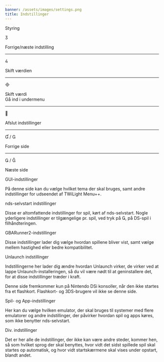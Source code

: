 ```yaml
---
banner: /assets/images/settings.png
title: Indstillinger
---
```


<div id="conrols" class="section-title">Styring</div>
<div class="section-body">
    <div class="button-action-group">
        <p class="button-action button">&#xE07D;</p>
        <p class="button-action-text">Forrige/næste indstilling</p>
    </div>
    <hr>
    <div class="button-action-group">
        <p class="button-action button">&#xE07E;</p>
        <p class="button-action-text">Skift værdien</p>
    </div>
    <hr>
    <div class="button-action-group">
        <p class="button-action button">&#xE000;</p>
        <p class="button-action-text">Skift værdi<br>Gå ind i undermenu</p>
    </div>
    <hr>
    <div class="button-action-group">
        <p class="button-action button">&#xE001;</p>
        <p class="button-action-text">Afslut indstillinger</p>
    </div>
    <hr>
    <div class="button-action-group">
        <p class="button-action button">&#xE004; / &#xE002;</p>
        <p class="button-action-text">Forrige side</p>
    </div>
    <hr>
    <div class="button-action-group">
        <p class="button-action button">&#xE003; / &#xE005;</p>
        <p class="button-action-text">Næste side</p>
    </div>
</div>

<div id="gui-settings" class="section-title">GUI-indstillinger</div>
<div class="section-body">
    <p>På denne side kan du vælge hvilket tema der skal bruges, samt andre indstillinger for udseendet af TWiLight Menu++.</p>
</div>

<div id="nds-bootstrap-settings" class="section-title">nds-selvstart indstillinger</div>
<div class="section-body">
    <p>Disse er altomfattende indstillinger for spil, kørt af nds-selvstart. Nogle yderligere indstillinger er tilgængelige pr. spil, ved tryk på &#xE003;, på DS-spil i filhåndteringen.</p>
</div>

<div id="gbarunner2-settings" class="section-title">GBARunner2-indstillinger</div>
<div class="section-body">
    <p>Disse indstillinger lader dig vælge hvordan spillene bliver vist, samt vælge mellem hastighed eller bedre kompatibilitet.</p>
</div>

<div id="unlaunch-settings" class="section-title">Unlaunch indstillinger</div>
<div class="section-body">
    <p>Indstillingerne her lader dig ændre hvordan Unlaunch virker, de virker ved at lappe Unlaunch-installeringen, så du vil være nødt til at geninstallere det, for at disse indstillinger træder i kraft.</p>
    <p>Denne side fremkommer kun på Nintendo DSi konsoller, når den ikke startes fra et flashkort. Flashkort- og 3DS-brugere vil ikke se denne side.</p>
</div>

<div id="games-and-apps-settings" class="section-title">Spil- og App-indstillinger</div>
<div class="section-body">
    <p>Her kan du vælge hvilken emulator, der skal bruges til systemer med flere emulatorer og andre indstillinger, der påvirker hvordan spil og apps køres, som ikke benytter nds-selvstart.</p>
</div>

<div id="misc-settings" class="section-title">Div. indstillinger</div>
<div class="section-body">
    <p>Det er her alle de indstillinger, der ikke kan være andre steder, kommer hen, så som hvilket sprog der skal benyttes, hvor vidt det sidst spillede spil skal startes op automatisk, og hvor vidt startskærmene skal vises under opstart, blandt andet.</p>
</div>
